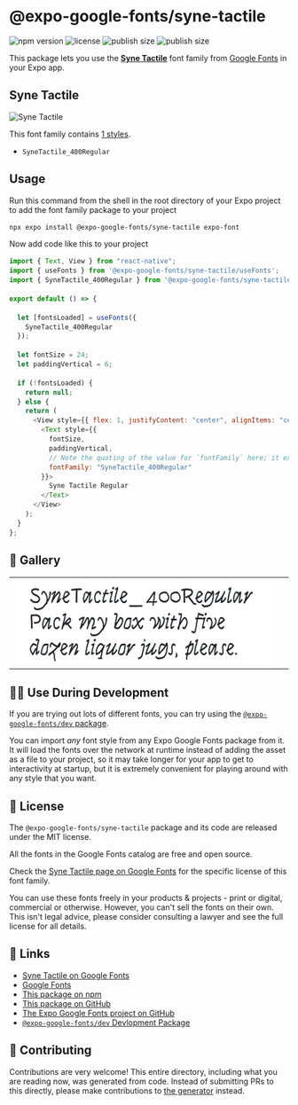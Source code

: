 # @expo-google-fonts/syne-tactile

![npm version](https://flat.badgen.net/npm/v/@expo-google-fonts/syne-tactile)
![license](https://flat.badgen.net/github/license/expo/google-fonts)
![publish size](https://flat.badgen.net/packagephobia/install/@expo-google-fonts/syne-tactile)
![publish size](https://flat.badgen.net/packagephobia/publish/@expo-google-fonts/syne-tactile)

This package lets you use the [**Syne Tactile**](https://fonts.google.com/specimen/Syne+Tactile) font family from [Google Fonts](https://fonts.google.com/) in your Expo app.

## Syne Tactile

![Syne Tactile](./font-family.png)

This font family contains [1 styles](#-gallery).

- `SyneTactile_400Regular`

## Usage

Run this command from the shell in the root directory of your Expo project to add the font family package to your project

```sh
npx expo install @expo-google-fonts/syne-tactile expo-font
```

Now add code like this to your project

```js
import { Text, View } from "react-native";
import { useFonts } from '@expo-google-fonts/syne-tactile/useFonts';
import { SyneTactile_400Regular } from '@expo-google-fonts/syne-tactile/400Regular';

export default () => {

  let [fontsLoaded] = useFonts({
    SyneTactile_400Regular
  });

  let fontSize = 24;
  let paddingVertical = 6;

  if (!fontsLoaded) {
    return null;
  } else {
    return (
      <View style={{ flex: 1, justifyContent: "center", alignItems: "center" }}>
        <Text style={{
          fontSize,
          paddingVertical,
          // Note the quoting of the value for `fontFamily` here; it expects a string!
          fontFamily: "SyneTactile_400Regular"
        }}>
          Syne Tactile Regular
        </Text>
      </View>
    );
  }
};
```

## 🔡 Gallery


||||
|-|-|-|
|![SyneTactile_400Regular](./400Regular/SyneTactile_400Regular.ttf.png)||||


## 👩‍💻 Use During Development

If you are trying out lots of different fonts, you can try using the [`@expo-google-fonts/dev` package](https://github.com/expo/google-fonts/tree/master/font-packages/dev#readme).

You can import _any_ font style from any Expo Google Fonts package from it. It will load the fonts over the network at runtime instead of adding the asset as a file to your project, so it may take longer for your app to get to interactivity at startup, but it is extremely convenient for playing around with any style that you want.


## 📖 License

The `@expo-google-fonts/syne-tactile` package and its code are released under the MIT license.

All the fonts in the Google Fonts catalog are free and open source.

Check the [Syne Tactile page on Google Fonts](https://fonts.google.com/specimen/Syne+Tactile) for the specific license of this font family.

You can use these fonts freely in your products & projects - print or digital, commercial or otherwise. However, you can't sell the fonts on their own. This isn't legal advice, please consider consulting a lawyer and see the full license for all details.

## 🔗 Links

- [Syne Tactile on Google Fonts](https://fonts.google.com/specimen/Syne+Tactile)
- [Google Fonts](https://fonts.google.com/)
- [This package on npm](https://www.npmjs.com/package/@expo-google-fonts/syne-tactile)
- [This package on GitHub](https://github.com/expo/google-fonts/tree/master/font-packages/syne-tactile)
- [The Expo Google Fonts project on GitHub](https://github.com/expo/google-fonts)
- [`@expo-google-fonts/dev` Devlopment Package](https://github.com/expo/google-fonts/tree/master/font-packages/dev)

## 🤝 Contributing

Contributions are very welcome! This entire directory, including what you are reading now, was generated from code. Instead of submitting PRs to this directly, please make contributions to [the generator](https://github.com/expo/google-fonts/tree/master/packages/generator) instead.
